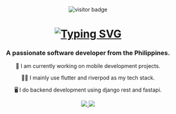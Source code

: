 <div align="center">
  <img src="https://visitor-badge.laobi.icu/badge?page_id=CharlesLim17.CharlesLim17" alt="visitor badge" />
</div>

<h1 align="center">
 <a href="https://git.io/typing-svg"><img src="https://readme-typing-svg.herokuapp.com?font=Poppins&weight=600&size=32&duration=2500&pause=500&center=true&vCenter=true&width=435&lines=Hello+There!+%F0%9F%99%8B%E2%80%8D%E2%99%82%EF%B8%8F;I'm+Charles+Lim!" alt="Typing SVG" /></a>
</h1>

<h3 align="center">A passionate software developer from the Philippines.</h3>

<div align="center">
  
  📱 I am currently working on mobile development projects.
  
  👨‍💻 I mainly use flutter and riverpod as my tech stack.
  
  🖥️ I do backend development using django rest and fastapi.
  
</div>

<div align="center">
  <a href="mailto:choylim06@gmail.com">
    <img src="https://img.shields.io/badge/Gmail-333333?style=for-the-badge&logo=gmail&logoColor=red" target="_blank" />
  </a>
  <a href="https://www.linkedin.com/in/charles-angelo-lim-742598231/" target="_blank">
    <img src="https://img.shields.io/badge/LinkedIn-0077B5?style=for-the-badge&logo=linkedin&logoColor=white" target="_blank" />
  </a>
</div>



<!---
CharlesLim17/CharlesLim17 is a ✨ special ✨ repository because its `README.md` (this file) appears on your GitHub profile.
You can click the Preview link to take a look at your changes.
--->
